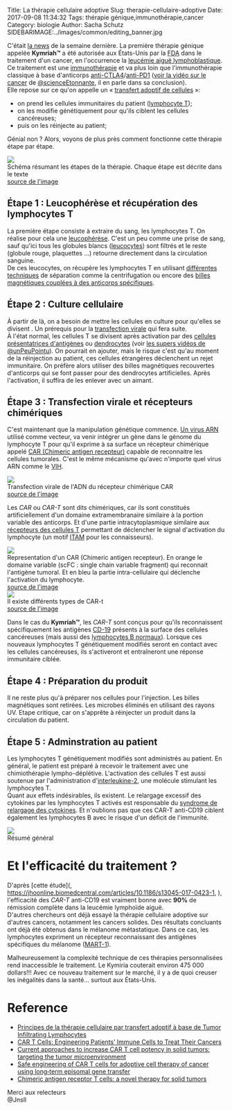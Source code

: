 Title: La thérapie cellulaire adoptive 
Slug: therapie-cellulaire-adoptive
Date: 2017-09-08 11:34:32
Tags: thérapie génique,immunothérapie,cancer
Category: biologie
Author: Sacha Schutz
SIDEBARIMAGE:../images/common/editing_banner.jpg

C'était [la news](https://www.novartis.com/news/media-releases/novartis-receives-first-ever-fda-approval-car-t-cell-therapy-kymriahtm-ctl019) de la semaine dernière. La première thérapie génique appelée **Kymriah™** a été autorisée aux États-Unis par la [FDA](https://fr.wikipedia.org/wiki/Food_and_Drug_Administration) dans le traitement d'un cancer, en l'occurrence la [leucémie aiguë lymphoblastique](https://fr.wikipedia.org/wiki/Leuc%C3%A9mie#Leuc.C3.A9mies_aigu.C3.ABs_lymphoblastiques). 
Ce traitement est une [immunothérapie](https://fr.wikipedia.org/wiki/Immunoth%C3%A9rapie) et va plus loin que l'immunothérapie classique à base d'anticorps [anti-CTLA4](https://fr.wikipedia.org/wiki/Ipilimumab)/[anti-PD1](https://fr.wikipedia.org/wiki/Nivolumab) ([voir la vidéo sur le cancer](https://www.youtube.com/watch?v=gxtqGhhomQE) de [@scienceEtonnante](https://www.youtube.com/user/ScienceEtonnante), il en parle dans sa conclusion).    
Elle repose sur ce qu'on appelle un « [transfert adoptif de cellules](https://fr.wikipedia.org/wiki/Transfert_adoptif_de_cellules) »: 

- on prend les cellules immunitaires du patient ([lymphocyte T](https://fr.wikipedia.org/wiki/Lymphocyte_T));
- on les modifie génétiquement pour qu'ils ciblent les cellules cancéreuses; 
- puis on les réinjecte au patient; 

Génial non ? Alors, voyons de plus près comment fonctionne cette thérapie étape par étape.

<div class="figure">     <img src="../images/post28/etapes.jpg" />      <div class="legend">Schéma résumant les étapes de la thérapie. Chaque étape est décrite dans le texte <br/> <a href='http://clincancerres.aacrjournals.org/content/22/8/1875'>source de l'image</a></div> </div>

## Étape 1 : Leucophérèse et récupération des lymphocytes T
La première étape consiste à extraire du sang, les lymphocytes T.
On réalise pour cela une [leucophérèse](https://en.wikipedia.org/wiki/Leukapheresis). C'est un peu comme une prise de sang, sauf qu'ici tous les globules blancs ([leucocytes](https://fr.wikipedia.org/wiki/Leucocyte)) sont filtrés et le reste (globule rouge, plaquettes ...) retourne directement dans la circulation sanguine.   
De ces leucocytes, on récupère les lymphocytes T en utilisant [différentes techniques](http://e-sante.futura-sciences.com/_forum/separation-cellules-sang.html) de séparation comme la centrifugation ou encore des [billes magnétiques couplées à des anticorps spécifiques](https://www.ncbi.nlm.nih.gov/pubmed/17680228).

## Étape 2 : Culture cellulaire
À partir de là, on a besoin de mettre les cellules en culture pour qu'elles se divisent . Un prérequis pour la [transfection virale](https://fr.wikipedia.org/wiki/Transfection) qui fera suite.   
À l'état normal, les cellules T se divisent après activation par des [cellules présentatrices d'antigènes](https://fr.wikipedia.org/wiki/Cellule_pr%C3%A9sentatrice_d%27antig%C3%A8ne) ou [dendrocytes](https://fr.wikipedia.org/wiki/Cellule_dendritique) (voir [les supers vidéos de @unPeuPointu](https://www.youtube.com/watch?v=Mpn87TQbRJE)). On pourrait en ajouter, mais le risque c'est qu'au moment de la réinjection au patient, ces cellules étrangères déclenchent un rejet immunitaire. On préfère alors utiliser des billes magnétiques recouvertes d'anticorps qui se font passer pour des dendrocytes artificielles. Après l'activation, il suffira de les enlever avec un aimant. 

## Étape 3 : Transfection virale et récepteurs chimériques 
C'est maintenant que la manipulation génétique commence. [Un virus ARN](https://fr.wikipedia.org/wiki/Virus_%C3%A0_ARN) utilisé comme vecteur, va venir intégrer un gène dans le génome du lymphocyte T pour qu'il exprime à sa surface un récepteur chimérique appelé [CAR (Chimeric antigen recepteur)](https://fr.wikipedia.org/wiki/R%C3%A9cepteur_antig%C3%A9nique_chim%C3%A9rique) capable de reconnaitre les cellules tumorales. C'est le même mécanisme qu'avec n'importe quel virus ARN comme le [VIH](https://fr.wikipedia.org/wiki/Syndrome_d%27immunod%C3%A9ficience_acquise). 

<div class="figure">     <img src="../images/post28/biobiz.jpg" />      <div class="legend">Transfection virale de l'ADN du récepteur chimérique CAR<br/><a href='http://www.the-scientist.com/?articles.view/articleNo/42462/title/The-CAR-T-Cell-Race/'>source de l'image</a></div></div> 

Les *CAR* ou *CAR-T* sont dits chimériques, car ils sont constitués artificiellement d'un domaine extramembranaire similaire à la portion variable des anticorps. Et d'une partie intracytoplasmique similaire aux [récepteurs des cellules T](https://fr.wikipedia.org/wiki/R%C3%A9cepteur_des_cellules_T)  permettant de déclencher le signal d'activation du lymphocyte (un motif [ITAM](https://fr.wikipedia.org/wiki/Motif_d%E2%80%99activation_des_r%C3%A9cepteurs_immuns_bas%C3%A9_sur_la_tyrosine) pour les connaisseurs).   

<div class="figure">     <img src="../images/post28/CAR-t.jpg" />      <div class="legend">Representation d'un CAR (Chimeric antigen recepteur). En orange le domaine variable (scFC : single chain variable fragment) qui reconnait l'antigène tumoral. Et en bleu la partie intra-cellulaire qui déclenche l'activation du lymphocyte.<br/><a href='http://www.the-scientist.com/?articles.view/articleNo/42462/title/The-CAR-T-Cell-Race/'>source de l'image</a></div> </div>

<div class="figure"> <img src="../images/post28/car.gif" />      <div class="legend"> Il existe différents types de CAR-t<br/><a href='https://jitc.biomedcentral.com/articles/10.1186/s40425-017-0230-9'>source de l'image</a></div></div>

Dans le cas du **Kymriah™**, les *CAR-T* sont conçus pour qu'ils reconnaissent spécifiquement les antigènes [CD-19](https://en.wikipedia.org/wiki/CD19) présents à la surface des cellules cancéreuses (mais aussi des [lymphocytes B normaux](https://fr.wikipedia.org/wiki/Lymphocyte_B)). Lorsque ces nouveaux lymphocytes T génétiquement modifiés seront en contact avec les cellules cancéreuses, ils s'activeront et entraîneront une réponse immunitaire ciblée. 

## Étape 4 : Préparation du produit  
Il ne reste plus qu'à préparer nos cellules pour l'injection. Les billes magnétiques sont retirées. Les microbes éliminés en utilisant des rayons UV. Etape critique, car on s'apprête à réinjecter un produit dans la circulation du patient. 

## Étape 5 : Adminstration au patient
Les lymphocytes T génétiquement modifiés sont administrés au patient. En général, le patient est préparé à recevoir le traitement avec une chimiothérapie lympho-déplétive. L'activation des cellules T est aussi soutenue par l'administration d'[interleukine-2](https://fr.wikipedia.org/wiki/Interleukine_2), une molécule stimulant les lymphocytes T.     
Quant aux effets indésirables, ils existent. Le relargage excessif des cytokines par les lymphocytes T activés est responsable du [syndrome de relargage des cytokines](http://dictionnaire.doctissimo.fr/definition-syndrome-de-relargage-des-cytokines.htm). Et n'oublions pas que ces CAR-T anti-CD19 ciblent également les lymphocytes B avec le risque d'un déficit de l'immunité.

<div class="figure">     <img src="../images/post28/juno-leukapherisis.jpg" />      <div class="legend">Résumé général</div> </div>

# Et l'efficacité du traitement ? 
D'après [cette étude](, https://jhoonline.biomedcentral.com/articles/10.1186/s13045-017-0423-1, ), l'efficacité des *CAR-T* anti-CD19 est vraiment bonne avec **90%** de rémission complète dans la leucémie lymphoïde aiguë.     
D'autres chercheurs ont déjà essayé la thérapie cellulaire adoptive sur d'autres cancers, notamment les cancers solides. Des résultats concluants ont déjà été obtenus dans le mélanome métastatique. Dans ce cas, les lymphocytes expriment un récepteur reconnaissant des antigènes spécifiques du mélanome ([MART-1](https://en.wikipedia.org/wiki/MLANA)).      

Malheureusement la complexité technique de ces thérapies personnalisées rend inaccessible le traitement. Le Kymiria couterait environ 475 000 dollars!!!
Avec ce nouveau traitement sur le marché, il y a de quoi creuser les inégalités dans la santé... surtout aux États-Unis.

# Reference

- [Principes de la thérapie cellulaire par transfert adoptif à base de Tumor Infiltrating Lymphocytes](https://www.revmed.ch/RMS/2016/RMS-N-519/Principes-de-la-therapie-cellulaire-par-transfert-adoptif-a-base-de-Tumor-Infiltrating-Lymphocytes)
- [CAR T Cells: Engineering Patients’ Immune Cells to Treat Their Cancers](https://www.cancer.gov/about-cancer/treatment/research/car-t-cells)
- [Current approaches to increase CAR T cell potency in solid tumors: targeting the tumor microenvironment](https://jitc.biomedcentral.com/articles/10.1186/s40425-017-0230-9)
- [Safe engineering of CAR T cells for adoptive cell therapy of cancer using long‐term episomal gene transfer](https://www.ncbi.nlm.nih.gov/pmc/articles/PMC4931286/)
- [Chimeric antigen receptor T cells: a novel therapy for solid tumors](https://jhoonline.biomedcentral.com/articles/10.1186/s13045-017-0444-9)

Merci aux relecteurs    
@Jnsll